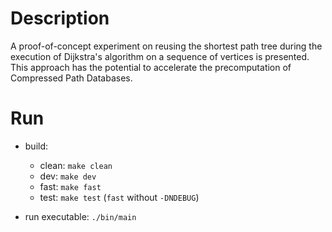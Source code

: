 # Description

A proof-of-concept experiment on reusing the shortest path tree during the execution of Dijkstra's algorithm on a sequence of vertices is presented. This approach has the potential to accelerate the precomputation of Compressed Path Databases.

# Run

* build:
  * clean: `make clean`
  * dev: `make dev`
  * fast: `make fast`
  * test: `make test` (`fast` without `-DNDEBUG`)

* run executable: `./bin/main`
